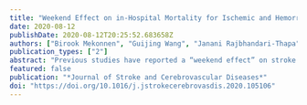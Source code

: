 ```yaml
---
title: "Weekend Effect on in-Hospital Mortality for Ischemic and Hemorrhagic Stroke in US Rural and Urban Hospitals."
date: 2020-08-12
publishDate: 2020-08-12T20:25:52.683658Z
authors: ["Birook Mekonnen", "Guijing Wang", "Janani Rajbhandari-Thapa", "Kiran Thapa", "Zheng Zhang", "Donglan Zhang"]
publication_types: ["2"]
abstract: "Previous studies have reported a “weekend effect” on stroke mortality, whereby stroke patients admitted during weekends have a higher risk of in-hospital death than those admitted during weekdays."
featured: false
publication: "*Journal of Stroke and Cerebrovascular Diseases*"
doi: "https://doi.org/10.1016/j.jstrokecerebrovasdis.2020.105106"
---
```


